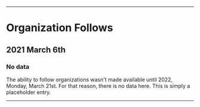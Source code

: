 
***

# Organization Follows

## 2021 March 6th

### No data

The ability to follow organizations wasn't made available until 2022, Monday, March 21st. For that reason, there is no data here. This is simply a placeholder entry.

***
